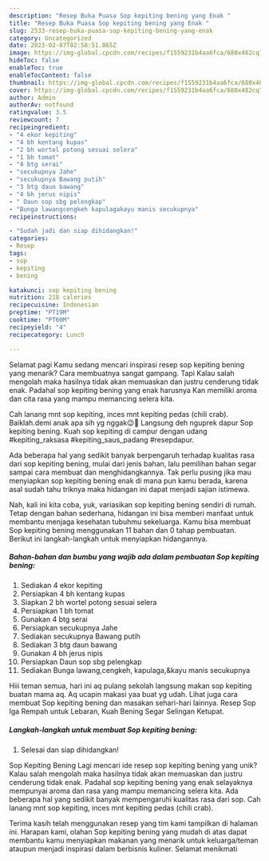 ```yaml
---
description: "Resep Buka Puasa Sop kepiting bening yang Enak "
title: "Resep Buka Puasa Sop kepiting bening yang Enak "
slug: 2533-resep-buka-puasa-sop-kepiting-bening-yang-enak
category: Uncategorized
date: 2023-02-07T02:58:51.865Z
image: https://img-global.cpcdn.com/recipes/f1559231b4aa6fca/680x482cq70/sop-kepiting-bening-foto-resep-utama.jpg
hideToc: false
enableToc: true
enableTocContent: false
thumbnail: https://img-global.cpcdn.com/recipes/f1559231b4aa6fca/680x482cq70/sop-kepiting-bening-foto-resep-utama.jpg
cover: https://img-global.cpcdn.com/recipes/f1559231b4aa6fca/680x482cq70/sop-kepiting-bening-foto-resep-utama.jpg
author: Admin
authorAv: notfound
ratingvalue: 3.5
reviewcount: 7
recipeingredient:
- "4 ekor kepiting"
- "4 bh kentang kupas"
- "2 bh wortel potong sesuai selera"
- "1 bh tomat"
- "4 btg serai"
- "secukupnya Jahe"
- "secukupnya Bawang putih"
- "3 btg daun bawang"
- "4 bh jerus nipis"
- " Daun sop sbg pelengkap"
- "Bunga lawangcengkeh kapulagakayu manis secukupnya"
recipeinstructions:

- "Sudah jadi dan siap dihidangkan!"
categories:
- Resep
tags:
- sop
- kepiting
- bening

katakunci: sop kepiting bening 
nutrition: 218 calories
recipecuisine: Indonesian
preptime: "PT19M"
cooktime: "PT60M"
recipeyield: "4"
recipecategory: Lunch

---
```



Selamat pagi Kamu sedang mencari inspirasi resep sop kepiting bening yang menarik? Cara membuatnya sangat gampang. Tapi Kalau salah mengolah maka hasilnya tidak akan memuaskan dan justru cenderung tidak enak. Padahal sop kepiting bening yang enak harusnya Kan memiliki aroma dan cita rasa yang mampu memancing selera kita.


Cah lanang mnt sop kepiting, inces mnt kepiting pedas (chili crab). Baiklah.demi anak apa sih yg nggak😉💪 Langsung deh nguprek dapur Sop kepiting bening. Kuah sop kepiting di campur dengan udang #kepiting_raksasa #kepiting_saus_padang #resepdapur.

Ada beberapa hal yang sedikit banyak berpengaruh terhadap kualitas rasa dari sop kepiting bening, mulai dari jenis bahan, lalu pemilihan bahan segar sampai cara membuat dan menghidangkannya. Tak perlu pusing jika mau menyiapkan sop kepiting bening enak di mana pun kamu berada, karena asal sudah tahu triknya maka hidangan ini dapat menjadi sajian istimewa.


Nah, kali ini kita coba, yuk, variasikan sop kepiting bening sendiri di rumah. Tetap dengan bahan sederhana, hidangan ini bisa memberi manfaat untuk membantu menjaga kesehatan tubuhmu sekeluarga. Kamu bisa membuat Sop kepiting bening menggunakan 11 bahan dan 0 tahap pembuatan. Berikut ini langkah-langkah untuk menyiapkan hidangannya.

<!--inarticleads1-->

##### Bahan-bahan dan bumbu yang wajib ada dalam pembuatan Sop kepiting bening:

1. Sediakan 4 ekor kepiting
1. Persiapkan 4 bh kentang kupas
1. Siapkan 2 bh wortel potong sesuai selera
1. Persiapkan 1 bh tomat
1. Gunakan 4 btg serai
1. Persiapkan secukupnya Jahe
1. Sediakan secukupnya Bawang putih
1. Sediakan 3 btg daun bawang
1. Gunakan 4 bh jerus nipis
1. Persiapkan  Daun sop sbg pelengkap
1. Sediakan Bunga lawang,cengkeh, kapulaga,&amp;kayu manis secukupnya


Hiii teman semua, hari ini aq pulang sekolah langsung makan sop kepiting buatan mama aq. Aq ucapin makasi yaa buat yg udah. Lihat juga cara membuat Sop kepiting bening dan masakan sehari-hari lainnya. Resep Sop Iga Rempah untuk Lebaran, Kuah Bening Segar Selingan Ketupat. 

<!--inarticleads2-->

##### Langkah-langkah untuk membuat Sop kepiting bening:


1. Selesai dan siap dihidangkan!

Sop Kepiting Bening Lagi mencari ide resep sop kepiting bening yang unik? Kalau salah mengolah maka hasilnya tidak akan memuaskan dan justru cenderung tidak enak. Padahal sop kepiting bening yang enak selayaknya mempunyai aroma dan rasa yang mampu memancing selera kita. Ada beberapa hal yang sedikit banyak mempengaruhi kualitas rasa dari sop. Cah lanang mnt sop kepiting, inces mnt kepiting pedas (chili crab). 

Terima kasih telah menggunakan resep yang tim kami tampilkan di halaman ini. Harapan kami, olahan Sop kepiting bening yang mudah di atas dapat membantu kamu menyiapkan makanan yang menarik untuk keluarga/teman ataupun menjadi inspirasi dalam berbisnis kuliner. Selamat menikmati
